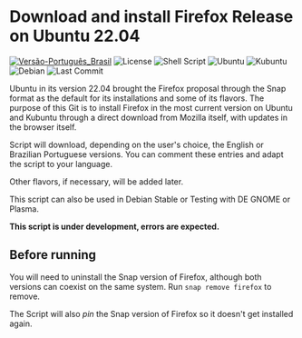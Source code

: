 # Download and install Firefox Release on Ubuntu 22.04

[![Versão-Português_Brasil](https://img.shields.io/badge/Versão-Português_Brasil-%2393CE0A?style=for-the-badge)](/README.pt-br.md)
![License](https://img.shields.io/badge/License-GPLv3-blue.svg?style=for-the-badge)
![Shell Script](https://img.shields.io/badge/Shell_Script-121011?style=for-the-badge&logo=gnu-bash&logoColor=white)
![Ubuntu](https://img.shields.io/badge/Ubuntu-E95420?style=for-the-badge&logo=ubuntu&logoColor=white) 
![Kubuntu](https://img.shields.io/badge/-KUbuntu-%230079C1?style=for-the-badge&logo=kubuntu&logoColor=white)
![Debian](https://img.shields.io/badge/Debian-A81D33?style=for-the-badge&logo=debian&logoColor=white)
![Last Commit](https://img.shields.io/github/last-commit/ciro-mota/padavan-collection?style=for-the-badge)

Ubuntu in its version 22.04 brought the Firefox proposal through the Snap format as the default for its installations and some of its flavors. The purpose of this Git is to install Firefox in the most current version on Ubuntu and Kubuntu through a direct download from Mozilla itself, with updates in the browser itself.

Script will download, depending on the user's choice, the English or Brazilian Portuguese versions. You can comment these entries and adapt the script to your language.

Other flavors, if necessary, will be added later.

This script can also be used in Debian Stable or Testing with DE GNOME or Plasma.

**This script is under development, errors are expected.**

## Before running

You will need to uninstall the Snap version of Firefox, although both versions can coexist on the same system. Run `snap remove firefox` to remove.

The Script will also _pin_ the Snap version of Firefox so it doesn't get installed again.